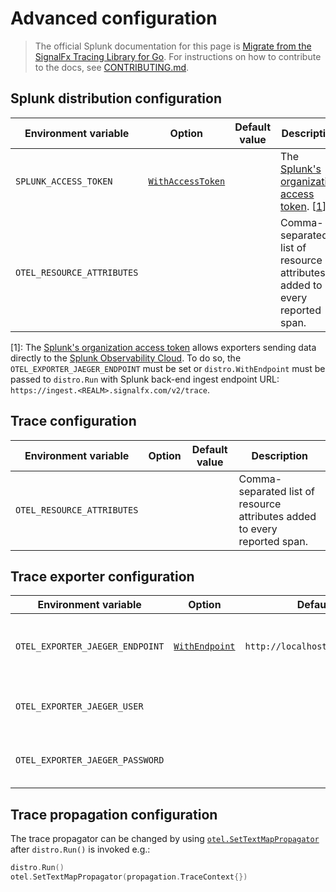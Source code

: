 # Advanced configuration

> The official Splunk documentation for this page is 
[Migrate from the SignalFx Tracing Library for Go](https://docs.splunk.com/Observability/gdi/get-data-in/application/go/configuration/advanced-go-otel-configuration.html#advanced-go-otel-configuration).
For instructions on how to contribute to the docs, see
[CONTRIBUTING.md](./CONTRIBUTING.md#documentation).

## Splunk distribution configuration

<!-- markdownlint-disable MD013 -->
| Environment variable      | Option             | Default value  | Description |
| ------------------------- | -------------------| -------------- | ----------- |
| `SPLUNK_ACCESS_TOKEN`     | [`WithAccessToken`](https://pkg.go.dev/github.com/signalfx/splunk-otel-go/distro#WithAccessToken)  |                | The [Splunk's organization access token](https://docs.splunk.com/observability/admin/authentication-tokens/org-tokens.html). [[1](#cfg1)] |
| `OTEL_RESOURCE_ATTRIBUTES` |                    |                | Comma-separated list of resource attributes added to every reported span. |
<!-- markdownlint-enable MD013 -->

[<a name="cfg1">1</a>]: The [Splunk's organization access token](https://docs.splunk.com/observability/admin/authentication-tokens/org-tokens.html)
allows exporters sending data directly to the [Splunk Observability Cloud](https://dev.splunk.com/observability/docs/apibasics/api_list/).
To do so, the `OTEL_EXPORTER_JAEGER_ENDPOINT` must be set
or `distro.WithEndpoint` must be passed to `distro.Run`
with Splunk back-end ingest endpoint URL: `https://ingest.<REALM>.signalfx.com/v2/trace`.

## Trace configuration

<!-- markdownlint-disable MD013 -->
| Environment variable       | Option             | Default value  | Description |
| -------------------------- | -------------------| -------------- | ----------- |
| `OTEL_RESOURCE_ATTRIBUTES` |                    |                | Comma-separated list of resource attributes added to every reported span. |
<!-- markdownlint-enable MD013 -->

## Trace exporter configuration

<!-- markdownlint-disable MD013 -->
| Environment variable            | Option             | Default value  | Description |
| ------------------------------- | -------------------| -------------- | ----------- |
| `OTEL_EXPORTER_JAEGER_ENDPOINT` | [`WithEndpoint`](https://pkg.go.dev/github.com/signalfx/splunk-otel-go/distro#WithEndpoint)     | `http://localhost:14268/api/traces` | Jaeger Thrift HTTP endpoint for sending spans. |
| `OTEL_EXPORTER_JAEGER_USER`     |                    |                | Username to be used for HTTP basic authentication. |
| `OTEL_EXPORTER_JAEGER_PASSWORD` |                    |                | Password to be used for HTTP basic authentication. |
<!-- markdownlint-enable MD013 -->

## Trace propagation configuration

The trace propagator can be changed by using
[`otel.SetTextMapPropagator`](https://pkg.go.dev/go.opentelemetry.io/otel#SetTextMapPropagator)
after `distro.Run()` is invoked e.g.:

```go
distro.Run()
otel.SetTextMapPropagator(propagation.TraceContext{})
```
